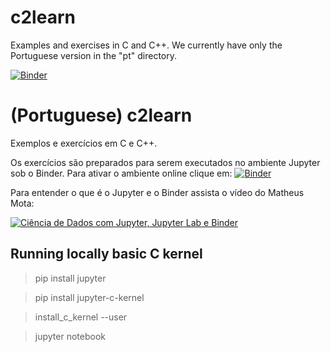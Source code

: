 # c2learn
Examples and exercises in C and C++. We currently have only the Portuguese version in the "pt" directory.

[![Binder](https://mybinder.org/badge_logo.svg)](https://mybinder.org/v2/gh/santanche/c2learn/master?urlpath=lab)

# (Portuguese) c2learn

Exemplos e exercícios em C e C++.

Os exercícios são preparados para serem executados no ambiente Jupyter sob o Binder. Para ativar o ambiente online clique em: [![Binder](https://mybinder.org/badge_logo.svg)](https://mybinder.org/v2/gh/santanche/c2learn/master?urlpath=lab)

Para entender o que é o Jupyter e o Binder assista o vídeo do Matheus Mota:

[![Ciência de Dados com Jupyter, Jupyter Lab e Binder](https://img.youtube.com/vi/06956ciCx4A/0.jpg)](https://www.youtube.com/watch?v=06956ciCx4A)

## Running locally basic C kernel
> pip install jupyter

> pip install jupyter-c-kernel

> install_c_kernel --user

> jupyter notebook
